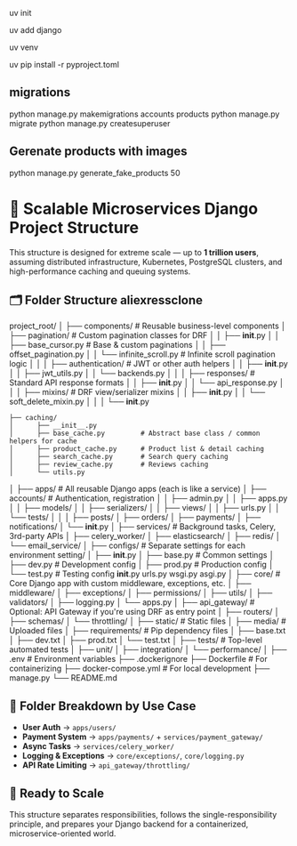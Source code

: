 uv init

uv add django

uv venv

uv pip install -r pyproject.toml

## migrations
python manage.py makemigrations accounts products
python manage.py migrate
python manage.py createsuperuser


## Gerenate products with images 
python manage.py generate_fake_products 50
# 📁 Scalable Microservices Django Project Structure

This structure is designed for extreme scale — up to **1 trillion users**, assuming distributed infrastructure, Kubernetes, PostgreSQL clusters, and high-performance caching and queuing systems.

## 🗂️ Folder Structure aliexressclone
project_root/
│
├── components/                     # Reusable business-level components
│   ├── pagination/                  # Custom pagination classes for DRF
│   │   ├── __init__.py
│   │   ├── base_cursor.py          # Base & custom paginations
│   │   ├── offset_pagination.py
│   │   └── infinite_scroll.py      # Infinite scroll pagination logic
│   │
│   ├── authentication/              # JWT or other auth helpers
│   │   ├── __init__.py
│   │   ├── jwt_utils.py
│   │   └── backends.py
│   │
│   ├── responses/                    # Standard API response formats
│   │   ├── __init__.py
│   │   └── api_response.py
│   │
│   ├── mixins/                       # DRF view/serializer mixins
│   │   ├── __init__.py
│   │   └── soft_delete_mixin.py
│   │
│   └── __init__.py

    ├── caching/
    │      ├── __init__.py
    │      ├── base_cache.py         # Abstract base class / common helpers for cache
    │      ├── product_cache.py      # Product list & detail caching
    │      ├── search_cache.py       # Search query caching
    │      ├── review_cache.py       # Reviews caching
    │      └── utils.py
│
├── apps/                            # All reusable Django apps (each is like a service)
│   ├── accounts/                    # Authentication, registration
│   │   ├── admin.py
│   │   ├── apps.py
│   │   ├── models/
│   │   ├── serializers/
│   │   ├── views/
│   │   ├── urls.py
│   │   └── tests/
│   │
│   ├── posts/
│   ├── orders/
│   ├── payments/
│   ├── notifications/
│   └── __init__.py
│
├── services/                     # Background tasks, Celery, 3rd-party APIs
│   ├── celery_worker/
│   ├── elasticsearch/
│   ├── redis/
│   └── email_service/
│
├── configs/                      # Separate settings for each environment
        setting/
    │   ├── __init__.py
    │   ├── base.py                   # Common settings
    │   ├── dev.py                    # Development config
    │   ├── prod.py                   # Production config
    │   └── test.py                   # Testing config
     __init__.py
     urls.py
     wsgi.py
     asgi.py
│
├── core/                         # Core Django app with custom middleware, exceptions, etc.
│   ├── middleware/
│   ├── exceptions/
│   ├── permissions/
│   ├── utils/
│   ├── validators/
│   ├── logging.py
│   └── apps.py
│
├── api_gateway/                  # Optional: API Gateway if you're using DRF as entry point
│   ├── routers/
│   ├── schemas/
│   └── throttling/
│
├── static/                       # Static files
│
├── media/                        # Uploaded files
│
├── requirements/                # Pip dependency files
│   ├── base.txt
│   ├── dev.txt
│   ├── prod.txt
│   └── test.txt
│
├── tests/                        # Top-level automated tests
│   ├── unit/
│   ├── integration/
│   └── performance/
│
├── .env                          # Environment variables
├── .dockerignore
├── Dockerfile                    # For containerizing
├── docker-compose.yml            # For local development
├── manage.py
└── README.md


## 🧠 Folder Breakdown by Use Case

- **User Auth** → `apps/users/`
- **Payment System** → `apps/payments/` + `services/payment_gateway/`
- **Async Tasks** → `services/celery_worker/`
- **Logging & Exceptions** → `core/exceptions/`, `core/logging.py`
- **API Rate Limiting** → `api_gateway/throttling/`

## 🚀 Ready to Scale

This structure separates responsibilities, follows the single-responsibility principle, and prepares your Django backend for a containerized, microservice-oriented world.